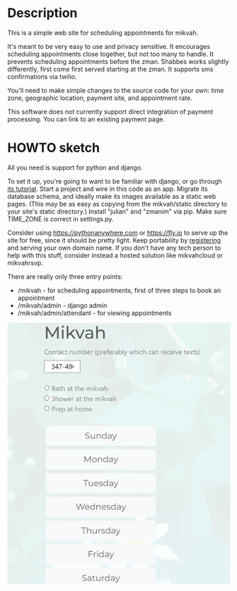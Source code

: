 # Description

This is a simple web site for scheduling appointments for mikvah.

It's meant to be very easy to use and privacy sensitive. It encourages scheduling appointments close together, but not too many to handle. It prevents scheduling appointments before the zman. Shabbes works slightly differently, first come first served starting at the zman. It supports sms confirmations via twilio.

You'll need to make simple changes to the source code for your own: time zone, geographic location, payment site, and appointment rate.

This software does not currently support direct integration of payment processing. You can link to an existing payment page.

# HOWTO sketch

All you need is support for python and django.

To set it up, you're going to want to be familiar with django, or go through [its tutorial](https://docs.djangoproject.com/en/4.2/intro/tutorial01/). Start a project and wire in this code as an app. Migrate its database schema, and ideally make its images available as a static web pages. (This may be as easy as copying from the mikvah/static directory to your site's static directory.) Install "julian" and "zmanim" via pip. Make sure TIME_ZONE is correct in settings.py.

Consider using https://pythonanywhere.com or https://fly.io to serve up the site for free, since it should be pretty light. Keep portability by [registering](https://www.namecheap.com/domains/) and serving your own domain name. If you don't have any tech person to help with this stuff, consider instead a hosted solution like mikvahcloud or mikvahrsvp.

There are really only three entry points:

* /mikvah - for scheduling appointments, first of three steps to book an appointment
* /mikvah/admin - django admin
* /mikvah/admin/attendant - for viewing appointments

![screenshot](./mikvahFirstScreen.png)
